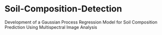 # Soil-Composition-Detection
Development of a Gaussian Process Regression Model for Soil Composition Prediction Using Multispectral Image Analysis 
